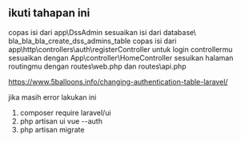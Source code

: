 ## ikuti tahapan ini
copas isi dari app\DssAdmin
sesuaikan isi dari database\ bla_bla_bla_create_dss_admins_table
copas isi dari app\http\controllers\auth\registerController
untuk login controllermu sesuaikan dengan App\controller\HomeController 
sesuikan halaman routingmu dengan routes\web.php dan routes\api.php

https://www.5balloons.info/changing-authentication-table-laravel/


jika masih error lakukan ini
1. composer require laravel/ui
2. php artisan ui vue --auth
3. php artisan migrate
